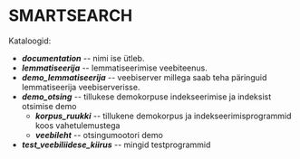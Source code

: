 # SMARTSEARCH

Kataloogid:
* **_documentation_** -- nimi ise ütleb.
* **_lemmatiseerija_** -- lemmatiseerimise veebiteenus.
* **_demo_lemmatiseerija_** -- veebiserver millega saab teha päringuid lemmatiseerija veebiserverisse.
* **_demo_otsing_** -- tillukese demokorpuse indekseerimise ja indeksist otsimise demo
  * **_korpus_ruukki_** -- tillukene demokorpus ja indekseerimisprogrammid koos vahetulemustega
  * **_veebileht_** -- otsingumootori demo
* **_test_veebiliidese_kiirus_** -- mingid testprogrammid

